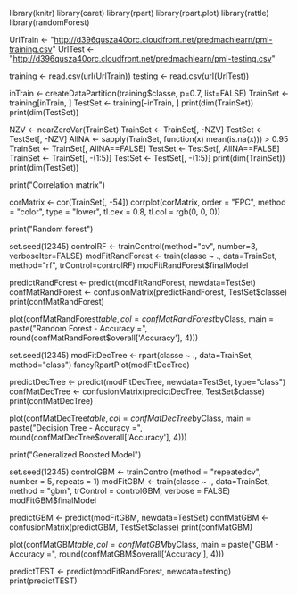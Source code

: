 library(knitr)
library(caret)
library(rpart)
library(rpart.plot)
library(rattle)
library(randomForest)

UrlTrain <- "http://d396qusza40orc.cloudfront.net/predmachlearn/pml-training.csv"
UrlTest  <- "http://d396qusza40orc.cloudfront.net/predmachlearn/pml-testing.csv"


training <- read.csv(url(UrlTrain))
testing  <- read.csv(url(UrlTest))


inTrain  <- createDataPartition(training$classe, p=0.7, list=FALSE)
TrainSet <- training[inTrain, ]
TestSet  <- training[-inTrain, ]
print(dim(TrainSet))
print(dim(TestSet))

NZV <- nearZeroVar(TrainSet)
TrainSet <- TrainSet[, -NZV]
TestSet  <- TestSet[, -NZV]
AllNA    <- sapply(TrainSet, function(x) mean(is.na(x))) > 0.95
TrainSet <- TrainSet[, AllNA==FALSE]
TestSet  <- TestSet[, AllNA==FALSE]
TrainSet <- TrainSet[, -(1:5)]
TestSet  <- TestSet[, -(1:5)]
print(dim(TrainSet))
print(dim(TestSet))

print("Correlation matrix")

corMatrix <- cor(TrainSet[, -54])
corrplot(corMatrix, order = "FPC", method = "color", type = "lower", 
         tl.cex = 0.8, tl.col = rgb(0, 0, 0))

print("Random forest")

set.seed(12345)
controlRF <- trainControl(method="cv", number=3, verboseIter=FALSE)
modFitRandForest <- train(classe ~ ., data=TrainSet, method="rf",
                          trControl=controlRF)
modFitRandForest$finalModel

predictRandForest <- predict(modFitRandForest, newdata=TestSet)
confMatRandForest <- confusionMatrix(predictRandForest, TestSet$classe)
print(confMatRandForest)

plot(confMatRandForest$table, col = confMatRandForest$byClass, 
     main = paste("Random Forest - Accuracy =",
     round(confMatRandForest$overall['Accuracy'], 4)))

set.seed(12345)
modFitDecTree <- rpart(classe ~ ., data=TrainSet, method="class")
fancyRpartPlot(modFitDecTree)

predictDecTree <- predict(modFitDecTree, newdata=TestSet, type="class")
confMatDecTree <- confusionMatrix(predictDecTree, TestSet$classe)
print(confMatDecTree)

plot(confMatDecTree$table, col = confMatDecTree$byClass, 
     main = paste("Decision Tree - Accuracy =",
                  round(confMatDecTree$overall['Accuracy'], 4)))

print("Generalized Boosted Model")

set.seed(12345)
controlGBM <- trainControl(method = "repeatedcv", number = 5, repeats = 1)
modFitGBM  <- train(classe ~ ., data=TrainSet, method = "gbm",
                    trControl = controlGBM, verbose = FALSE)
modFitGBM$finalModel

predictGBM <- predict(modFitGBM, newdata=TestSet)
confMatGBM <- confusionMatrix(predictGBM, TestSet$classe)
print(confMatGBM)

plot(confMatGBM$table, col = confMatGBM$byClass, 
     main = paste("GBM - Accuracy =", round(confMatGBM$overall['Accuracy'], 4)))

predictTEST <- predict(modFitRandForest, newdata=testing)
print(predictTEST)

